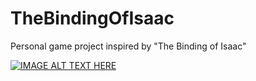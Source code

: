 # TheBindingOfIsaac
Personal game project inspired by "The Binding of Isaac"

[![IMAGE ALT TEXT HERE](https://img.youtube.com/vi/oZJ6UN2vDuw/0.jpg)](https://www.youtube.com/watch?v=oZJ6UN2vDuw)
